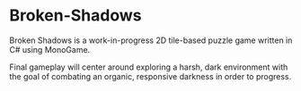 # Broken-Shadows

Broken Shadows is a work-in-progress 2D tile-based puzzle game written in C# using MonoGame.

Final gameplay will center around exploring a harsh, dark environment with the goal of combating an organic, responsive darkness
in order to progress. 
